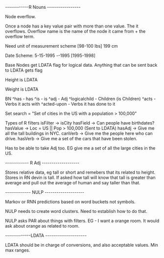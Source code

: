 ------------R Nouns -----------------

Node everflow.

Once a node has a key value pair with more than one value.
The it overflows.
Overflow name is the name of the node it came from + the overflow term.

Need unit of measurement scheme
[98-100 lbs]
199 cm

Date Scheme:
5-15-1995
*-*-1995
[1995-1998]


Base Nodes get LDATA flag for logical data. Anything that can be sent back to LDATA gets flag

Height
  is
    LDATA

Weight
  is
    LDATA

BN
  ^has - has
  ^is - is
  ^adj - Adj
  ^logicalchild - Children (is Children)
  ^acts - Verbs it acts with
  ^acted-upon - Verbs it has done to it


Set search = "Set of cities in the US with a population > 100,000"

Types of R filters
isFilter -> isCity
hasField -> Can people have birthdates?
hasValue -> Loc = US || Pop > 100,000 (Sent to LDATA)
hasAdj -> Give me all the tall buildings in NYC.
canVerb -> Give me the people here who can drive.
hasVerb -> Give me a set of the cars that have been stolen.

Has to be able to take Adj too.
EG give me a set of all the large cities in the US.


------------ R Adj -------------------


Stores relative data, eg tall or short and remebers that its related to height.
Stores in RN devin is tall. If asked how tall will know that tall is greater than average and pull out the average of human and say taller than that.




------------- NULP --------------------

Markov or RNN predictions based on word buckets not symbols.

NULP needs to create word clusters. Need to establish how to do that.

NULP asks PAR about things with filters.
EG - I want a orange room.
It would ask about orange as related to room.


-------------LDATA ---------------------

LDATA should be in charge of conversions, and also acceptable values.
Min max ranges.
